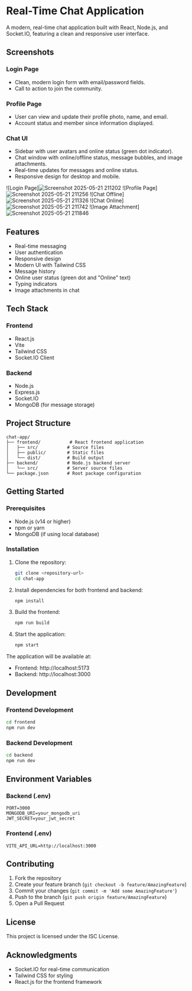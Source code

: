 # Real-Time Chat Application

A modern, real-time chat application built with React, Node.js, and Socket.IO, featuring a clean and responsive user interface.

## Screenshots

### Login Page
- Clean, modern login form with email/password fields.
- Call to action to join the community.

### Profile Page
- User can view and update their profile photo, name, and email.
- Account status and member since information displayed.

### Chat UI
- Sidebar with user avatars and online status (green dot indicator).
- Chat window with online/offline status, message bubbles, and image attachments.
- Real-time updates for messages and online status.
- Responsive design for desktop and mobile.

![Login Page]![Screenshot 2025-05-21 211202](https://github.com/user-attachments/assets/749fd7a5-aba6-45a4-8f2b-81860e008c43)
![Profile Page]![Screenshot 2025-05-21 211256](https://github.com/user-attachments/assets/20145e65-0ccc-495f-bfe4-145ac291898d)
![Chat Offline]![Screenshot 2025-05-21 211326](https://github.com/user-attachments/assets/276fc502-caf1-4621-a520-cd22770dc513)
![Chat Online]![Screenshot 2025-05-21 211742](https://github.com/user-attachments/assets/a55adac9-db74-4ad0-badf-f9ad03240199)
![Image Attachment]![Screenshot 2025-05-21 211846](https://github.com/user-attachments/assets/731a610e-5232-49a3-9bd2-7e5a62f8628f)


## Features

- Real-time messaging
- User authentication
- Responsive design
- Modern UI with Tailwind CSS
- Message history
- Online user status (green dot and "Online" text)
- Typing indicators
- Image attachments in chat

## Tech Stack

### Frontend
- React.js
- Vite
- Tailwind CSS
- Socket.IO Client

### Backend
- Node.js
- Express.js
- Socket.IO
- MongoDB (for message storage)

## Project Structure

```
chat-app/
├── frontend/           # React frontend application
│   ├── src/           # Source files
│   ├── public/        # Static files
│   └── dist/          # Build output
├── backend/           # Node.js backend server
│   └── src/           # Server source files
└── package.json       # Root package configuration
```

## Getting Started

### Prerequisites

- Node.js (v14 or higher)
- npm or yarn
- MongoDB (if using local database)

### Installation

1. Clone the repository:
   ```bash
   git clone <repository-url>
   cd chat-app
   ```

2. Install dependencies for both frontend and backend:
   ```bash
   npm install
   ```

3. Build the frontend:
   ```bash
   npm run build
   ```

4. Start the application:
   ```bash
   npm start
   ```

The application will be available at:
- Frontend: http://localhost:5173
- Backend: http://localhost:3000

## Development

### Frontend Development
```bash
cd frontend
npm run dev
```

### Backend Development
```bash
cd backend
npm run dev
```

## Environment Variables

### Backend (.env)
```
PORT=3000
MONGODB_URI=your_mongodb_uri
JWT_SECRET=your_jwt_secret
```

### Frontend (.env)
```
VITE_API_URL=http://localhost:3000
```

## Contributing

1. Fork the repository
2. Create your feature branch (`git checkout -b feature/AmazingFeature`)
3. Commit your changes (`git commit -m 'Add some AmazingFeature'`)
4. Push to the branch (`git push origin feature/AmazingFeature`)
5. Open a Pull Request

## License

This project is licensed under the ISC License.

## Acknowledgments

- Socket.IO for real-time communication
- Tailwind CSS for styling
- React.js for the frontend framework 
